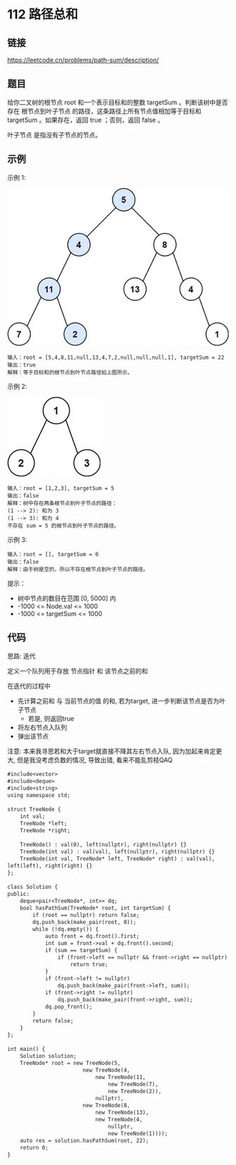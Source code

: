# 112 路径总和
## 链接
https://leetcode.cn/problems/path-sum/description/

## 题目 
给你二叉树的根节点 root 和一个表示目标和的整数 targetSum 。判断该树中是否存在 根节点到叶子节点 的路径，这条路径上所有节点值相加等于目标和 targetSum 。如果存在，返回 true ；否则，返回 false 。

叶子节点 是指没有子节点的节点。

## 示例
示例 1:

![](img/21example1.jpg)
```
输入：root = [5,4,8,11,null,13,4,7,2,null,null,null,1], targetSum = 22
输出：true
解释：等于目标和的根节点到叶节点路径如上图所示。
```
示例 2:

![](img/21example2.jpg)
```
输入：root = [1,2,3], targetSum = 5
输出：false
解释：树中存在两条根节点到叶子节点的路径：
(1 --> 2): 和为 3
(1 --> 3): 和为 4
不存在 sum = 5 的根节点到叶子节点的路径。
```
示例 3:
```
输入：root = [], targetSum = 0
输出：false
解释：由于树是空的，所以不存在根节点到叶子节点的路径。
```

提示：

- 树中节点的数目在范围 [0, 5000] 内
- -1000 <= Node.val <= 1000
- -1000 <= targetSum <= 1000 

## 代码
思路: 迭代

定义一个队列用于存放 节点指针 和 该节点之前的和

在迭代的过程中
- 先计算之前和 与 当前节点的值 的和, 若为target, 进一步判断该节点是否为叶子节点
    - 若是, 则返回true
- 将左右节点入队列
- 弹出该节点

注意: 本来我寻思若和大于target就直接不降其左右节点入队, 因为加起来肯定更大, 但是我没考虑负数的情况, 导致出错, 看来不能乱剪枝QAQ

```
#include<vector>
#include<deque>
#include<string>
using namespace std;

struct TreeNode {
    int val;
    TreeNode *left;
    TreeNode *right;
    
    TreeNode() : val(0), left(nullptr), right(nullptr) {}
    TreeNode(int val) : val(val), left(nullptr), right(nullptr) {}
    TreeNode(int val, TreeNode* left, TreeNode* right) : val(val), left(left), right(right) {}
};
    
class Solution {
public:
    deque<pair<TreeNode*, int>> dq;
    bool hasPathSum(TreeNode* root, int targetSum) {
        if (root == nullptr) return false;
        dq.push_back(make_pair(root, 0));
        while (!dq.empty()) {
            auto front = dq.front().first;
            int sum = front->val + dq.front().second;
            if (sum == targetSum) {
                if (front->left == nullptr && front->right == nullptr)
                    return true;
            }
            if (front->left != nullptr)
                dq.push_back(make_pair(front->left, sum));
            if (front->right != nullptr)
                dq.push_back(make_pair(front->right, sum));
            dq.pop_front();
        }
        return false;
    }
};

int main() {
    Solution solution;
    TreeNode* root = new TreeNode(5, 
                        new TreeNode(4,
                            new TreeNode(11,
                                new TreeNode(7),
                                new TreeNode(2)),
                            nullptr),
                        new TreeNode(8,
                            new TreeNode(13),
                            new TreeNode(4,
                                nullptr,
                                new TreeNode(1))));
    auto res = solution.hasPathSum(root, 22);
    return 0;
}
```